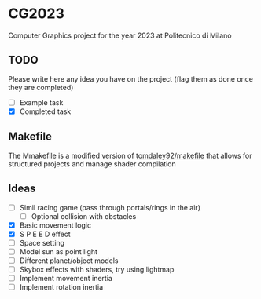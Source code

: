 # CG2023
Computer Graphics project for the year 2023 at Politecnico di Milano

## TODO
Please write here any idea you have on the project (flag them as done once they are completed) 
- [ ] Example task
- [x] Completed task

## Makefile

The Mmakefile is a modified version of [tomdaley92/makefile](https://gist.github.com/tomdaley92/190c68e8a84038cc91a5459409e007df) that allows for structured projects and manage shader compilation

## Ideas

- [ ] Simil racing game (pass through portals/rings in the air)
  - [ ] Optional collision with obstacles
- [x] Basic movement logic
- [x] S P E E D effect
- [ ] Space setting
- [ ] Model sun as point light
- [ ] Different planet/object models
- [ ] Skybox effects with shaders, try using lightmap
- [ ] Implement movement inertia
- [ ] Implement rotation inertia